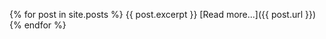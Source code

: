 ---
---

{% for post in site.posts %}
{{ post.excerpt }}
[Read more...]({{ post.url }})
{% endfor %}

